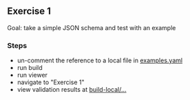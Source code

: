 ## Exercise 1

Goal: take a simple JSON schema and test with an example

### Steps
- un-comment the reference to a local file in [examples.yaml](examples.yaml)
- run build
- run viewer
- navigate to "Exercise 1"
- view validation results at [build-local/...](/register/build-local/tests/bbr/template/exercise1/_report.json)